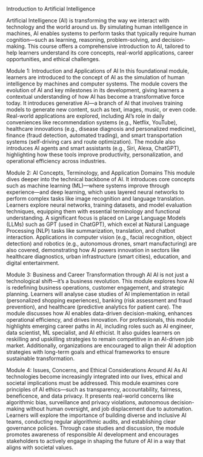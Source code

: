 Introduction to Artificial Intelligence

Artificial Intelligence (AI) is transforming the way we interact with technology and the world around us. By simulating human intelligence in machines, AI enables systems to perform tasks that typically require human cognition—such as learning, reasoning, problem-solving, and decision-making. This course offers a comprehensive introduction to AI, tailored to help learners understand its core concepts, real-world applications, career opportunities, and ethical challenges.

Module 1: 
Introduction and Applications of AI
In this foundational module, learners are introduced to the concept of AI as the simulation of human intelligence by machines and computer systems. The module covers the evolution of AI and key milestones in its development, giving learners a contextual understanding of how AI has become a transformative force today. It introduces generative AI—a branch of AI that involves training models to generate new content, such as text, images, music, or even code. Real-world applications are explored, including AI’s role in daily conveniences like recommendation systems (e.g., Netflix, YouTube), healthcare innovations (e.g., disease diagnosis and personalized medicine), finance (fraud detection, automated trading), and smart transportation systems (self-driving cars and route optimization). The module also introduces AI agents and smart assistants (e.g., Siri, Alexa, ChatGPT), highlighting how these tools improve productivity, personalization, and operational efficiency across industries.

Module 2:
AI Concepts, Terminology, and Application Domains
This module dives deeper into the technical backbone of AI. It introduces core concepts such as machine learning (ML)—where systems improve through experience—and deep learning, which uses layered neural networks to perform complex tasks like image recognition and language translation. Learners explore neural networks, training datasets, and model evaluation techniques, equipping them with essential terminology and functional understanding. A significant focus is placed on Large Language Models (LLMs) such as GPT (used in ChatGPT), which excel at Natural Language Processing (NLP) tasks like summarization, translation, and chatbot interaction. Applications in computer vision (e.g., facial recognition, object detection) and robotics (e.g., autonomous drones, smart manufacturing) are also covered, demonstrating how AI powers innovation in sectors like healthcare diagnostics, urban infrastructure (smart cities), education, and digital entertainment.

Module 3: 
Business and Career Transformation through AI
AI is not just a technological shift—it’s a business revolution. This module explores how AI is redefining business operations, customer engagement, and strategic planning. Learners will analyse case studies of AI implementation in retail (personalized shopping experiences), banking (risk assessment and fraud prevention), and healthcare (predictive analytics for patient care). The module discusses how AI enables data-driven decision-making, enhances operational efficiency, and drives innovation. For professionals, this module highlights emerging career paths in AI, including roles such as AI engineer, data scientist, ML specialist, and AI ethicist. It also guides learners on reskilling and upskilling strategies to remain competitive in an AI-driven job market. Additionally, organizations are encouraged to align their AI adoption strategies with long-term goals and ethical frameworks to ensure sustainable transformation.

Module 4: 
Issues, Concerns, and Ethical Considerations Around AI
As AI technologies become increasingly integrated into our lives, ethical and societal implications must be addressed. This module examines core principles of AI ethics—such as transparency, accountability, fairness, beneficence, and data privacy. It presents real-world concerns like algorithmic bias, surveillance and privacy violations, autonomous decision-making without human oversight, and job displacement due to automation. Learners will explore the importance of building diverse and inclusive AI teams, conducting regular algorithmic audits, and establishing clear governance policies. Through case studies and discussion, the module promotes awareness of responsible AI development and encourages stakeholders to actively engage in shaping the future of AI in a way that aligns with societal values.
